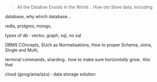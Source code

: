 > All the Databse Exsists In the World .. How oto Store data, Including 

database, why which database...

redis, prstgres, mongo, 

types of db : vector, graph, sql, no sql

DBMS COncepts, SUch as Normalisations, How to proper Schema, Joins, Single and Multi,

terminal commands, sharding.. how to make sure horizontally grow.. this that

cloud (goog/ama/azu) : data storage solution